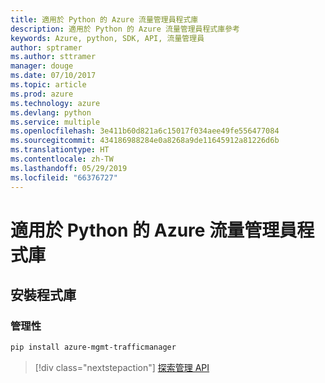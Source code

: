 ```yaml
---
title: 適用於 Python 的 Azure 流量管理員程式庫
description: 適用於 Python 的 Azure 流量管理員程式庫參考
keywords: Azure, python, SDK, API, 流量管理員
author: sptramer
ms.author: sttramer
manager: douge
ms.date: 07/10/2017
ms.topic: article
ms.prod: azure
ms.technology: azure
ms.devlang: python
ms.service: multiple
ms.openlocfilehash: 3e411b60d821a6c15017f034aee49fe556477084
ms.sourcegitcommit: 434186988284e0a8268a9de11645912a81226d6b
ms.translationtype: HT
ms.contentlocale: zh-TW
ms.lasthandoff: 05/29/2019
ms.locfileid: "66376727"
---
```

# <a name="azure-traffic-manager-libraries-for-python"></a>適用於 Python 的 Azure 流量管理員程式庫

## <a name="install-the-libraries"></a>安裝程式庫

### <a name="management"></a>管理性

```bash
pip install azure-mgmt-trafficmanager
```

> [!div class="nextstepaction"]
> [探索管理 API](/python/api/overview/azure/trafficmanager/management)
